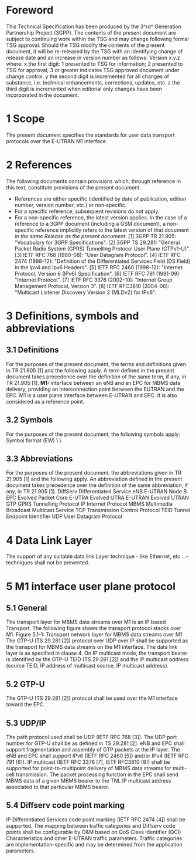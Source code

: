 # Foreword
This Technical Specification has been produced by the 3^rd^ Generation
Partnership Project (3GPP).
The contents of the present document are subject to continuing work within the
TSG and may change following formal TSG approval. Should the TSG modify the
contents of the present document, it will be re-released by the TSG with an
identifying change of release date and an increase in version number as
follows:
Version x.y.z
where:
x the first digit:
1 presented to TSG for information;
2 presented to TSG for approval;
3 or greater indicates TSG approved document under change control.
y the second digit is incremented for all changes of substance, i.e. technical
enhancements, corrections, updates, etc.
z the third digit is incremented when editorial only changes have been
incorporated in the document.
# 1 Scope
The present document specifies the standards for user data transport protocols
over the E-UTRAN M1 interface.
# 2 References
The following documents contain provisions which, through reference in this
text, constitute provisions of the present document.
  * References are either specific (identified by date of publication, edition number, version number, etc.) or non‑specific.
  * For a specific reference, subsequent revisions do not apply.
  * For a non-specific reference, the latest version applies. In the case of a reference to a 3GPP document (including a GSM document), a non-specific reference implicitly refers to the latest version of that document _in the same Release as the present document_.
[1] 3GPP TR 21.905: \"Vocabulary for 3GPP Specifications\".
[2] 3GPP TS 29.281: \"General Packet Radio System (GPRS) Tunnelling Protocol
User Plane (GTPv1-U)\".
[3] IETF RFC 768 (1980-08): \"User Datagram Protocol\".
[4] IETF RFC 2474 (1998-12): \"Definition of the Differentiated Services Field
(DS Field) in the Ipv4 and Ipv6 Headers\".
[5] IETF RFC 2460 (1998-12): \"Internet Protocol, Version 6 (IPv6)
Specification\".
[6] IETF RFC 791 (1981-09): \"Internet Protocol\".
[7] IETF RFC 3376 (2002-10): "Internet Group Management Protocol, Version 3".
[8] IETF RFC3810 (2004-06): "Multicast Listener Discovery Version 2 (MLDv2)
for IPv6".
# 3 Definitions, symbols and abbreviations
## 3.1 Definitions
For the purposes of the present document, the terms and definitions given in
TR 21.905 [1] and the following apply. A term defined in the present document
takes precedence over the definition of the same term, if any, in TR 21.905
[1].
**M1:** interface between an eNB and an EPC for MBMS data delivery, providing
an interconnection point between the EUTRAN and the EPC. M1 is a user plane
interface between E-UTRAN and EPC. It is also considered as a reference point.
## 3.2 Symbols
For the purposes of the present document, the following symbols apply:
Symbol format (EW)
\ \
## 3.3 Abbreviations
For the purposes of the present document, the abbreviations given in TR 21.905
[1] and the following apply. An abbreviation defined in the present document
takes precedence over the definition of the same abbreviation, if any, in TR
21.905 [1].
DiffServ Differentiated Service
eNB E-UTRAN Node B
EPC Evolved Packet Core
E-UTRA Evolved UTRA
E-UTRAN Evolved UTRAN
GTP GPRS Tunnelling Protocol
IP Internet Protocol
MBMS Multimedia Broadcast Multicast Service
TCP Transmission Control Protocol
TEID Tunnel Endpoint Identifier
UDP User Datagram Protocol
# 4 Data Link Layer
The support of any suitable data link Layer technique - like Ethernet, etc
...- techniques shall not be prevented.
# 5 M1 interface user plane protocol
## 5.1 General
The transport layer for MBMS data streams over M1 is an IP based Transport.
The following figure shows the transport protocol stacks over M1.
Figure 5.1-1: Transport network layer for MBMS data streams over M1
The GTP-U (TS 29.281 [2]) protocol over UDP over IP shall be supported as the
transport for MBMS data streams on the M1 interface. The data link layer is as
specified in clause 4.
On IP multicast mode, the transport bearer is identified by the GTP-U TEID (TS
29.281 [2]) and the IP multicast address (source TEID, IP address of multicast
source, IP multicast address).
## 5.2 GTP-U
The GTP-U (TS 29.281 [2]) protocol shall be used over the M1 interface toward
the EPC.
## 5.3 UDP/IP
The path protocol used shall be UDP (IETF RFC 768 [3]).
The UDP port number for GTP-U shall be as defined in TS 29.281 [2].
eNB and EPC shall support fragmentation and assembly of GTP packets at the IP
layer.
The eNB and EPC shall support IPv6 (IETF RFC 2460 [5]) and/or IPv4 (IETF RFC
791 [6]).
IP multicast (IETF RFC 3376 [7], IETF RFC3810 [8]) shall be supported for
point-to-multipoint delivery of MBMS data streams for multi-cell transmission.
The packet processing function in the EPC shall send MBMS data of a given MBMS
bearer to the TNL IP multicast address associated to that particular MBMS
bearer.
## 5.4 Diffserv code point marking
IP Differentiated Services code point marking (IETF RFC 2474 [4]) shall be
supported. The mapping between traffic categories and Diffserv code points
shall be configurable by O&M based on QoS Class Identifier (QCI)
Characteristics and other E-UTRAN traffic parameters. Traffic categories are
implementation-specific and may be determined from the application parameters.
#